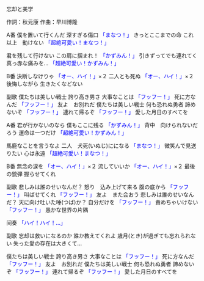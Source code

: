 忘却と美学

作詞：秋元康
作曲：早川博隆

A番 
僕を置いて行くんだ
深すぎる傷口 <font color=blue>「まなつ！」</font> 
きっとここまでの命
これ以上　動けない <font color=blue>「超絶可愛い！まなつ！」</font> 

君を残して行けない
この肩に掴まれ！ <font color=blue>「かずみん！」</font> 
引きずってでも連れてく
真っ赤な痛みを… <font color=blue>「超絶可愛い！かずみん！」</font> 

B番 
決断しなけりゃ <font color=blue>「オー、ハイ！」</font>×２ 
二人とも死ぬ <font color=blue>「オー、ハイ！」</font>×２ 
後悔しながら
生きたくなどない

副歌 
僕たちは美しい戦士
誇り高き男さ
大事なことは <font color=blue>「フッフー！」</font> 
死に方なんだ <font color=blue>「フッフー！」</font> 
友よ　お別れだ
僕たちは美しい戦士
何も恐れぬ勇者
諦めないぞ <font color=blue>「フッフー！」</font> 
連れて帰るぞ <font color=blue>「フッフー！」</font> 
愛した月日のすべてを

A番 
君が行かないのなら
僕もここに残る <font color=blue>「かずみん！」</font> 
背中　向けられないだろう
運命は一つだけ <font color=blue>「超絶可愛い！かずみん！」</font> 

馬鹿なことを言うなよ
二人　犬死(いぬじ)にになる <font color=blue>「まなつ！」</font> 
微笑んで見送りたい
心は永遠 <font color=blue>「超絶可愛い！まなつ！」</font> 

B番 
無念の涙を <font color=blue>「オー、ハイ！」</font>×２ 
流していいか <font color=blue>「オー、ハイ！」</font>×２ 
最後の銃弾
握らせてくれ

副歌 
悲しみは誰のせいなんだ？
怒り　込み上げて来る
腹の底から <font color=blue>「フッフー！」</font> 
叫ばせてくれ <font color=blue>「フッフー！」</font> 
友よ　また会おう
悲しみは誰のせいなんだ？
天に向け吐いた唾(つば)か？
自分だけを <font color=blue>「フッフー！」</font> 
責めちゃいけない <font color=blue>「フッフー！」</font> 
愚かな世界の片隅

间奏 
<font color=blue>「ハイ！ハイ！…」</font> 

副歌 
忘却は救いになるのか
誰か教えてくれよ
歳月(とき)が過ぎても忘れられない
失った愛の存在は大きくて…

僕たちは美しい戦士
誇り高き男さ
大事なことは <font color=blue>「フッフー！」</font> 
死に方なんだ <font color=blue>「フッフー！」</font> 
友よ　お別れだ
僕たちは美しい戦士
何も恐れぬ勇者
諦めないぞ <font color=blue>「フッフー！」</font> 
連れて帰るぞ <font color=blue>「フッフー！」</font> 
愛した月日のすべてを
